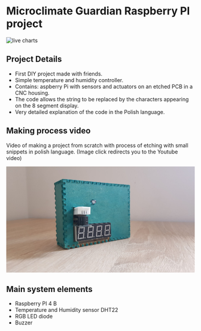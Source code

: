 # Microclimate Guardian Raspberry PI project

![live charts](diygif.gif)  

## Project Details
- First DIY project made with friends.
- Simple temperature and humidity controller.
- Contains: aspberry Pi with sensors and actuators on an etched PCB in a CNC housing.
- The code allows the string to be replaced by the characters appearing on the 8 segment display.
- Very detailed explanation of the code in the Polish language.

## Making process video 

Video of making a project from scratch with process of etching with small snippets in polish language. (Image click redirects you to the Youtube video)

[![preview yt video](project.jpg)](https://www.youtube.com/watch?v=syObyWJ59Dc)

## Main system elements
- Raspberry PI 4 B
- Temperature and Humidity sensor DHT22
- RGB LED diode
- Buzzer

